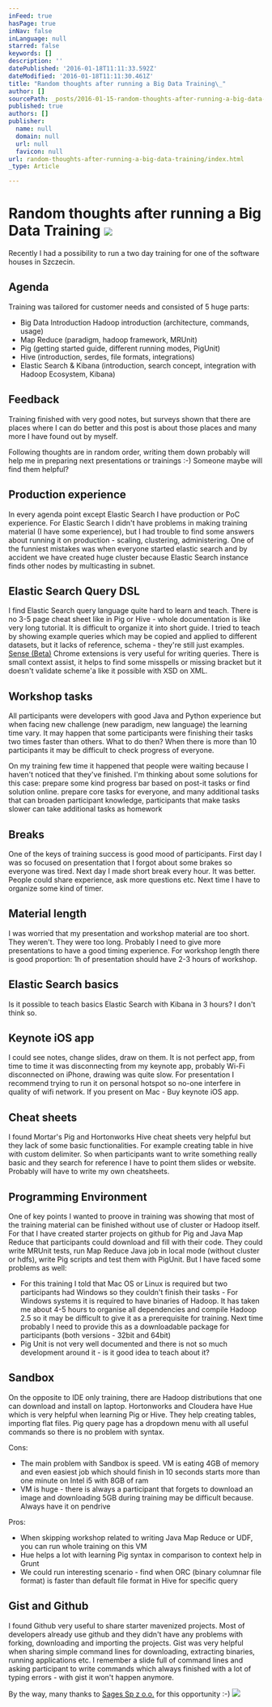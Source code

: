 ```yaml
---
inFeed: true
hasPage: true
inNav: false
inLanguage: null
starred: false
keywords: []
description: ''
datePublished: '2016-01-18T11:11:33.592Z'
dateModified: '2016-01-18T11:11:30.461Z'
title: "Random thoughts after running a Big Data Training\_"
author: []
sourcePath: _posts/2016-01-15-random-thoughts-after-running-a-big-data-training.md
published: true
authors: []
publisher:
  name: null
  domain: null
  url: null
  favicon: null
url: random-thoughts-after-running-a-big-data-training/index.html
_type: Article

---
```

# Random thoughts after running a Big Data Training ![](https://s3-us-west-2.amazonaws.com/the-grid-img/p/203cbf25bbb191bb79b08223d2fd5f645cfda74f.jpg)

Recently I had a possibility to run a two day training for one of the software houses in Szczecin. 

## Agenda

Training was tailored for customer needs and consisted of 5 huge parts:

* Big Data Introduction
Hadoop introduction (architecture, commands, usage) 
* Map Reduce (paradigm, hadoop framework, MRUnit) 
* Pig (getting started guide, different running modes, PigUnit) 
* Hive (introduction, serdes, file formats, integrations) 
* Elastic Search & Kibana (introduction, search concept, integration with Hadoop Ecosystem, Kibana)

## Feedback

Training finished with very good notes, but surveys shown that there are places where I can do better and this post is about those places and many more I have found out by myself. 

Following thoughts are in random order, writing them down probably will help me in preparing next presentations or trainings :-) Someone maybe will find them helpful?

## Production experience

In every agenda point except Elastic Search I have production or PoC experience. For Elastic Search I didn't have problems in making training material (I have some experience), but I had trouble to find some answers about running it on production - scaling, clustering, administering. One of the funniest mistakes was when everyone started elastic search and by accident we have created huge cluster because Elastic Search instance finds other nodes by multicasting in subnet. 

## Elastic Search Query DSL

I find Elastic Search query language quite hard to learn and teach. There is no 3-5 page cheat sheet like in Pig or Hive - whole documentation is like very long tutorial. It is difficult to organize it into short guide.
I tried to teach by showing example queries which may be copied and applied to different datasets, but it lacks of reference, schema - they're still just examples.
[Sense (Beta)][0] Chrome extensions is very useful for writing queries. There is small context assist, it helps to find some misspells or missing bracket but it doesn't validate scheme'a like it possible with XSD on XML. 

## Workshop tasks

All participants were developers with good Java and Python experience but when facing new challenge (new paradigm, new language) the learning time vary. It may happen that some participants were finishing their tasks two times faster than others. What to do then?
When there is more than 10 participants it may be difficult to check progress of everyone. 

On my training few time it happened that people were waiting because I haven't noticed that they've finished. 
I'm thinking about some solutions for this case:
prepare some kind progress bar based on post-it tasks or find solution online.
prepare core tasks for everyone, and many additional tasks that can broaden participant knowledge, participants that make tasks slower can take additional tasks as homework 

## Breaks 

One of the keys of training success is good mood of participants. First day I was so focused on presentation that I forgot about some brakes so everyone was tired. Next day I made short break every hour. It was better. People could share experience, ask more questions etc. Next time I have to organize some kind of timer. 

## Material length

I was worried that my presentation and workshop material are too short. They weren't. They were too long. Probably I need to give more presentations to have a good timing experience. For workshop length there is good proportion: 1h of presentation should have 2-3 hours of workshop. 

## Elastic Search basics 

Is it possible to teach basics Elastic Search with Kibana in 3 hours? I don't think so. 

## Keynote iOS app 

I could see notes, change slides, draw on them. It is not perfect app, from time to time it was disconnecting from my keynote app, probably Wi-Fi disconnected on iPhone, drawing was quite slow. For presentation I recommend trying to run it on personal hotspot so no-one interfere in quality of wifi network. If you present on Mac - Buy keynote iOS app. 

## Cheat sheets

I found Mortar's Pig and Hortonworks Hive cheat sheets very helpful but they lack of some basic functionalities. For example creating table in hive with custom delimiter. So when participants want to write something really basic and they search for reference I have to point them slides or website. Probably will have to write my own cheatsheets. 

## Programming Environment 

One of key points I wanted to proove in training was showing that most of the training material can be finished without use of cluster or Hadoop itself. For that I have created starter projects on github for Pig and Java Map Reduce that participants could download and fill with their code. They could write MRUnit tests, run Map Reduce Java job in local mode (without cluster or hdfs), write Pig scripts and test them with PigUnit. But I have faced some problems as well:

* For this training I told that Mac OS or Linux is required but two participants had Windows so they couldn't finish their tasks - For Windows systems it is required to have binaries of Hadoop. It has taken me about 4-5 hours to organise all dependencies and compile Hadoop 2.5 so it may be difficult to give it as a prerequisite for training. Next time probably I need to provide this as a downloadable package for participants (both versions - 32bit and 64bit)
* Pig Unit is not very well documented and there is not so much development around it - is it good idea to teach about it? 

## Sandbox

On the opposite to IDE only training, there are Hadoop distributions that one can download and install on laptop. Hortonworks and Cloudera have Hue which is very helpful when learning Pig or Hive. They help creating tables, importing flat files. Pig query page has a dropdown menu with all useful commands so there is no problem with syntax. 

Cons: 

* The main problem with Sandbox is speed. VM is eating 4GB of memory and even easiest job which should finish in 10 seconds starts more than one minute on Intel i5 with 8GB of ram
* VM is huge - there is always a participant that forgets to download an image and downloading 5GB during training may be difficult because. Always have it on pendrive

Pros: 

* When skipping workshop related to writing Java Map Reduce or UDF, you can run whole training on this VM 
* Hue helps a lot with learning Pig syntax in comparison to context help in Grunt 
* We could run interesting scenario - find when ORC (binary columnar file format) is faster than default file format in Hive for specific query

## Gist and Github

I found Github very useful to share starter mavenized projects. Most of developers already use github and they didn't have any problems with forking, downloading and importing the projects. 
Gist was very helpful when sharing simple command lines for downloading, extracting binaries, running applications etc.
I remember a slide full of command lines and asking participant to write commands which always finished with a lot of typing errors - with gist it won't happen anymore. 

By the way, many thanks to [Sages Sp z o.o.][1] for this opportunity :-)
![](https://the-grid-user-content.s3-us-west-2.amazonaws.com/a9ca3def-9d42-4bfe-8d73-0e2286c886e2.jpg)

[0]: https://chrome.google.com/webstore/detail/sense-beta/lhjgkmllcaadmopgmanpapmpjgmfcfig
[1]: http://www.sages.com.pl/